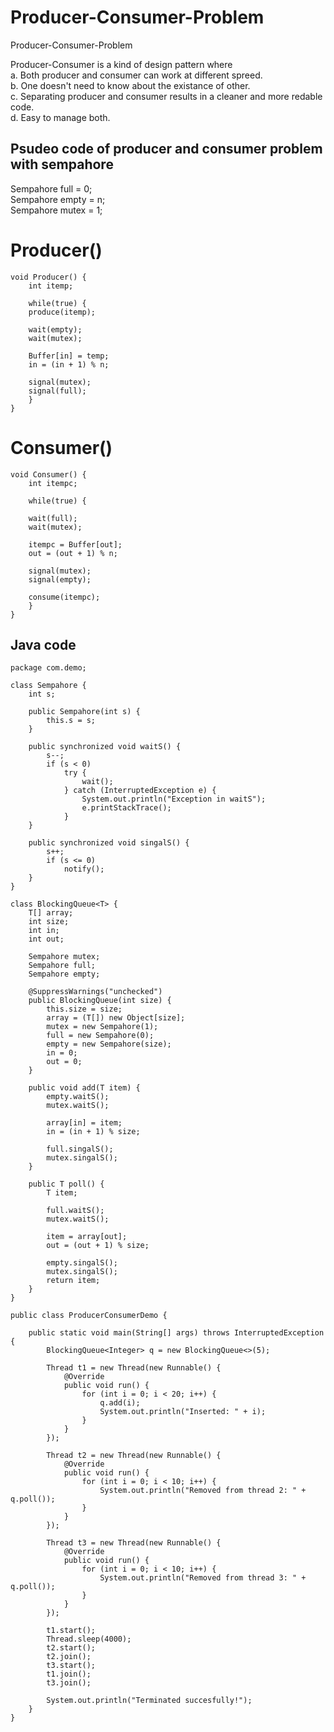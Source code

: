 # Producer-Consumer-Problem
Producer-Consumer-Problem

Producer-Consumer is a kind of design pattern where <br />
a. Both producer and consumer can work at different spreed. <br />
b. One doesn't need to know about the existance of other. <br />
c. Separating producer and consumer results in a cleaner and more redable code. <br />
d. Easy to manage both.

## Psudeo code of producer and consumer problem with sempahore

Sempahore full = 0; <br />
Sempahore empty = n; <br />
Sempahore mutex = 1; <br />

Producer()
==============
```
void Producer() {
	int itemp;

	while(true) {
	produce(itemp);

	wait(empty);
	wait(mutex);

	Buffer[in] = temp;
	in = (in + 1) % n;

	signal(mutex);
	signal(full);
	}
}
```

Consumer()
====================
```
void Consumer() {
	int itempc;
	
	while(true) {
		
	wait(full);
	wait(mutex);
	
	itempc = Buffer[out];
	out = (out + 1) % n;
	
	signal(mutex);
	signal(empty);
	
	consume(itempc);
	}
}
```
## Java code 

```
package com.demo;

class Sempahore {
    int s;

    public Sempahore(int s) {
        this.s = s;
    }

    public synchronized void waitS() {
        s--;
        if (s < 0)
            try {
                wait();
            } catch (InterruptedException e) {
                System.out.println("Exception in waitS");
                e.printStackTrace();
            }
    }

    public synchronized void singalS() {
        s++;
        if (s <= 0)
            notify();
    }
}

class BlockingQueue<T> {
    T[] array;
    int size;
    int in;
    int out;

    Sempahore mutex;
    Sempahore full;
    Sempahore empty;

    @SuppressWarnings("unchecked")
    public BlockingQueue(int size) {
        this.size = size;
        array = (T[]) new Object[size];
        mutex = new Sempahore(1);
        full = new Sempahore(0);
        empty = new Sempahore(size);
        in = 0;
        out = 0;
    }

    public void add(T item) {
        empty.waitS();
        mutex.waitS();

        array[in] = item;
        in = (in + 1) % size;

        full.singalS();
        mutex.singalS();
    }

    public T poll() {
        T item;

        full.waitS();
        mutex.waitS();

        item = array[out];
        out = (out + 1) % size;

        empty.singalS();
        mutex.singalS();
        return item;
    }
}

public class ProducerConsumerDemo {

    public static void main(String[] args) throws InterruptedException {
        BlockingQueue<Integer> q = new BlockingQueue<>(5);

        Thread t1 = new Thread(new Runnable() {
            @Override
            public void run() {
                for (int i = 0; i < 20; i++) {
                    q.add(i);
                    System.out.println("Inserted: " + i);
                }
            }
        });

        Thread t2 = new Thread(new Runnable() {
            @Override
            public void run() {
                for (int i = 0; i < 10; i++) {
                    System.out.println("Removed from thread 2: " + q.poll());
                }
            }
        });

        Thread t3 = new Thread(new Runnable() {
            @Override
            public void run() {
                for (int i = 0; i < 10; i++) {
                    System.out.println("Removed from thread 3: " + q.poll());
                }
            }
        });

        t1.start();
        Thread.sleep(4000);
        t2.start();
        t2.join();
        t3.start();
        t1.join();
        t3.join();

        System.out.println("Terminated succesfully!");
    }
}
```


